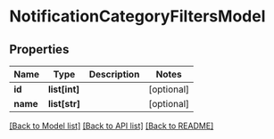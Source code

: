 # NotificationCategoryFiltersModel

## Properties
Name | Type | Description | Notes
------------ | ------------- | ------------- | -------------
**id** | **list[int]** |  | [optional] 
**name** | **list[str]** |  | [optional] 

[[Back to Model list]](../README.md#documentation-for-models) [[Back to API list]](../README.md#documentation-for-api-endpoints) [[Back to README]](../README.md)


